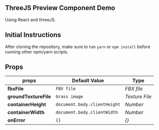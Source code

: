 ## ThreeJS Preview Component Demo 

Using React and threeJS.

## Initial Instructions

After cloning the repository, make sure to run `yarn` or `npm install` before running other npm/yarn scripts.

## Props

props | Default Value | Type
--- | --- | ---
**fbxFile** | `FBX file` | *FBX file*
**groundTextureFile** | `Grass image` | *Texture File*
**containerHeight** | `document.body.clientHeight` | *Number*
**containerWidth** | `document.body.clientWidth` | *Number*
**onError** | `{}` | *{}*
